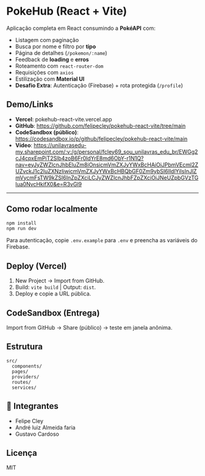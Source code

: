 # PokeHub (React + Vite)

Aplicação completa em React consumindo a **PokéAPI** com:
- Listagem com paginação
- Busca por nome e filtro por **tipo**
- Página de detalhes (`/pokemon/:name`)
- Feedback de **loading** e **erros**
- Roteamento com `react-router-dom`
- Requisições com `axios`
- Estilização com **Material UI**
- **Desafio Extra**: Autenticação (Firebase) + rota protegida (`/profile`)

## Demo/Links
- **Vercel**: pokehub-react-vite.vercel.app
- **GitHub**: https://github.com/felipecley/pokehub-react-vite/tree/main
- **CodeSandbox (público)**: https://codesandbox.io/p/github/felipecley/pokehub-react-vite/main
- **Vídeo**: https://unilavrasedu-my.sharepoint.com/:v:/g/personal/fcley69_sou_unilavras_edu_br/EWGg2cJ4cpxEmPiT2Slb4zoB6Fr0ldYrE8md6ObY-r1N1Q?nav=eyJyZWZlcnJhbEluZm8iOnsicmVmZXJyYWxBcHAiOiJPbmVEcml2ZUZvckJ1c2luZXNzIiwicmVmZXJyYWxBcHBQbGF0Zm9ybSI6IldlYiIsInJlZmVycmFsTW9kZSI6InZpZXciLCJyZWZlcnJhbFZpZXciOiJNeUZpbGVzTGlua0NvcHkifX0&e=R3vGl9

---

## Como rodar localmente

```bash
npm install
npm run dev
```

Para autenticação, copie `.env.example` para `.env` e preencha as variáveis do Firebase.

## Deploy (Vercel)
1. New Project → Import from GitHub.
2. Build: `vite build` | Output: `dist`.
3. Deploy e copie a URL pública.

## CodeSandbox (Entrega)
Import from GitHub → Share (público) → teste em janela anônima.

## Estrutura
```
src/
  components/
  pages/
  providers/
  routes/
  services/
```
## 👥 Integrantes
- Felipe Cley 
- André luiz Almeida faria
- Gustavo Cardoso




## Licença
MIT

